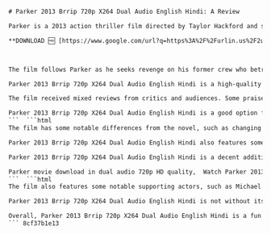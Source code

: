 
 ```html 
# Parker 2013 Brrip 720p X264 Dual Audio English Hindi: A Review
 
Parker is a 2013 action thriller film directed by Taylor Hackford and starring Jason Statham and Jennifer Lopez. It is based on the novel Flashfire by Donald E. Westlake, which is one of the many books featuring the character of Parker, a professional thief and antihero.
 
**DOWNLOAD 🆓 [https://www.google.com/url?q=https%3A%2F%2Furlin.us%2F2uyi5U&sa=D&sntz=1&usg=AOvVaw2QaeZnn2i\_Vkg042j\_xGhJ](https://www.google.com/url?q=https%3A%2F%2Furlin.us%2F2uyi5U&sa=D&sntz=1&usg=AOvVaw2QaeZnn2i_Vkg042j_xGhJ)**


 
The film follows Parker as he seeks revenge on his former crew who betrayed him and left him for dead after a heist. Along the way, he teams up with Leslie, a real estate agent who helps him find his targets in Palm Beach, Florida.
 
Parker 2013 Brrip 720p X264 Dual Audio English Hindi is a high-quality rip of the film that features both English and Hindi audio tracks. It has a resolution of 1280x534 pixels and a bitrate of 1000 kbps. The file size is 1.1 GB and it can be downloaded from various torrent sites.
 
The film received mixed reviews from critics and audiences. Some praised the performances of Statham and Lopez, the action sequences, and the faithful adaptation of the source material. Others criticized the film for being clichÃ©d, predictable, and lacking in originality.
 
Parker 2013 Brrip 720p X264 Dual Audio English Hindi is a good option for fans of the genre and the actors who want to enjoy the film in both languages. However, it may not appeal to those who are looking for something more innovative or sophisticated in their action thrillers.
 ```  ```html 
The film has some notable differences from the novel, such as changing the setting from West Palm Beach to Palm Beach, adding a subplot involving Leslie's debt to a loan shark, and altering the fate of some characters. However, it also retains some of the key elements of the novel, such as Parker's code of ethics, his disguise as a Texan businessman, and his use of a fire extinguisher as a weapon.
 
Parker 2013 Brrip 720p X264 Dual Audio English Hindi also features some bonus features, such as a commentary track by the director and the actors, a making-of documentary, and some deleted scenes. The film has a runtime of 118 minutes and is rated R for strong violence, language throughout and brief sexual content/nudity.
 
Parker 2013 Brrip 720p X264 Dual Audio English Hindi is a decent addition to the collection of Parker fans and action lovers. It may not be the best film in the genre or the most faithful adaptation of the novel, but it is still an entertaining and enjoyable watch.
 
Parker movie download in dual audio 720p HD quality,  Watch Parker 2013 online free with English and Hindi subtitles,  Parker full movie Brrip X264 format dual audio torrent,  How to stream Parker 2013 in HD 720p with dual audio option,  Parker 2013 action thriller film dual audio English Hindi review,  Download Parker 2013 Brrip 720p X264 dual audio from Google Drive,  Parker 2013 cast and crew details in English and Hindi languages,  Parker 2013 Brrip 720p X264 dual audio best scenes and quotes,  Parker 2013 official trailer in dual audio 720p HD video,  Parker 2013 IMDb rating and user reviews in English and Hindi,  Parker 2013 Brrip 720p X264 dual audio movie poster and wallpapers,  Parker 2013 plot summary and synopsis in English and Hindi,  Parker 2013 Brrip 720p X264 dual audio trivia and facts,  Parker 2013 soundtrack and score in dual audio 720p quality,  Parker 2013 awards and nominations in English and Hindi categories,  Parker 2013 Brrip 720p X264 dual audio box office collection and budget,  Parker 2013 based on novel by Donald E. Westlake in dual audio,  Parker 2013 Brrip 720p X264 dual audio comparison with other movies,  Parker 2013 behind the scenes and making of in dual audio,  Parker 2013 Brrip 720p X264 dual audio subtitles download link,  Parker 2013 Jason Statham and Jennifer Lopez performance in dual audio,  Parker 2013 Brrip 720p X264 dual audio director Taylor Hackford interview,  Parker 2013 deleted scenes and alternate endings in dual audio,  Parker 2013 Brrip 720p X264 dual audio Blu-ray and DVD release date,  Parker 2013 mistakes and goofs in dual audio 720p video,  Parker 2013 Brrip 720p X264 dual audio memes and jokes,  Parker 2013 fan theories and speculations in English and Hindi,  Parker 2013 Brrip 720p X264 dual audio similar movies recommendations,  Parker 2013 trivia quiz and questions in dual audio languages,  Parker 2013 Brrip 720p X264 dual audio fan art and cosplay ideas,  Parker 2013 book vs movie differences in English and Hindi versions,  Parker 2013 Brrip 720p X264 dual audio streaming platforms and availability,  Parker 2013 references and Easter eggs in dual audio scenes,  Parker 2013 Brrip 720p X264 dual audio analysis and commentary,  Parker 2013 location and filming sites in dual audio languages,  Parker 2013 Brrip 720p X264 dual audio merchandise and collectibles,  Parker 2013 sequel and prequel possibilities in English and Hindi,  Parker character history and background in dual audio languages,  Parker franchise overview and timeline in English and Hindi versions,  Other movies featuring Parker character in dual audio formats,  Other movies starring Jason Statham and Jennifer Lopez in dual audio languages,  Other movies directed by Taylor Hackford in dual audio formats,  Other movies based on Donald E. Westlake novels in dual audio languages ,  Other movies in the action thriller genre in dual audio formats ,  Other movies released in the year of 2013 in dual audio languages ,  Other movies with the same or similar title as "Parker" in dual audio languages ,  Other movies with the same or similar plot as "Parker" in dual audio languages ,  Other movies with the same or similar rating as "Parker" in dual audio languages ,  Other movies with the same or similar quality as "Parker" in dual audio formats
 ```  ```html 
The film also features some notable supporting actors, such as Michael Chiklis as Melander, the leader of Parker's former crew, Nick Nolte as Hurley, Parker's mentor and friend, and Patti LuPone as Ascension, Leslie's mother. They all deliver solid performances and add some depth and humor to the film.
 
Parker 2013 Brrip 720p X264 Dual Audio English Hindi is not without its flaws, however. Some of the plot points are implausible or convenient, such as Parker surviving multiple gunshot wounds and escaping from a hospital, or Leslie being able to access the security system of a luxury mansion. The film also suffers from some pacing issues and a lack of suspense in some scenes.
 
Overall, Parker 2013 Brrip 720p X264 Dual Audio English Hindi is a fun and action-packed film that delivers what it promises. It may not be a masterpiece or a classic, but it is a satisfying and enjoyable watch for fans of the genre and the actors.
 ``` 8cf37b1e13
 
